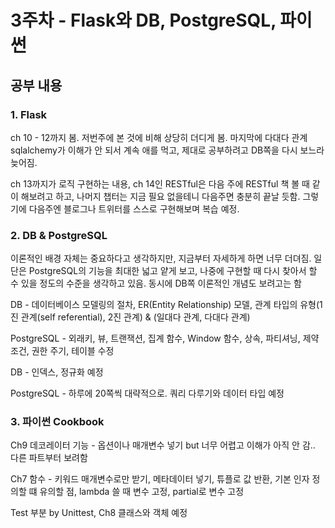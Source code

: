 ﻿# 3주차 - Flask와 DB, PostgreSQL, 파이썬

## 공부 내용

### 1. Flask

ch 10 - 12까지 봄. 저번주에 본 것에 비해 상당히 더디게 봄. 마지막에 다대다 관계 sqlalchemy가 이해가 안 되서 계속 애를 먹고, 제대로 공부하려고 DB쪽을 다시 보느라 늦어짐.

ch 13까지가 로직 구현하는 내용, ch 14인 RESTful은 다음 주에 RESTful 책 볼 때 같이 해보려고 하고, 나머지 챕터는 지금 필요 없을테니 다음주면 충분히 끝날 듯함. 그렇기에 다음주엔 블로그나 트위터를 스스로 구현해보며 복습 예정.

### 2. DB & PostgreSQL

이론적인 배경 자체는 중요하다고 생각하지만, 지금부터 자세하게 하면 너무 더뎌짐. 일단은 PostgreSQL의 기능을 최대한 넓고 얕게 보고, 나중에 구현할 때 다시 찾아서 할 수 있을 정도의 수준을 생각하고 있음. 동시에 DB쪽 이론적인 개념도 보려고는 함

DB - 데이터베이스 모델링의 절차, ER(Entity Relationship) 모델, 관계 타입의 유형(1진 관계(self referential), 2진 관계) & (일대다 관계, 다대다 관계)

PostgreSQL - 외래키, 뷰, 트랜잭션, 집계 함수, Window 함수, 상속, 파티셔닝, 제약조건, 권한 주기, 테이블 수정

DB - 인덱스, 정규화 예정

PostgreSQL - 하루에 20쪽씩 대략적으로. 쿼리 다루기와 데이터 타입 예정


### 3. 파이썬 Cookbook 
Ch9 데코레이터 기능 - 옵션이나 매개변수 넣기 but 너무 어렵고 이해가 아직 안 감.. 다른 파트부터 보려함

Ch7 함수 - 키워드 매개변수로만 받기, 메타데이터 넣기, 튜플로 값 반환, 기본 인자 정의할 떄 유의할 점, lambda 쓸 때 변수 고정, partial로 변수 고정

Test 부분 by Unittest, Ch8 클래스와 객체 예정
